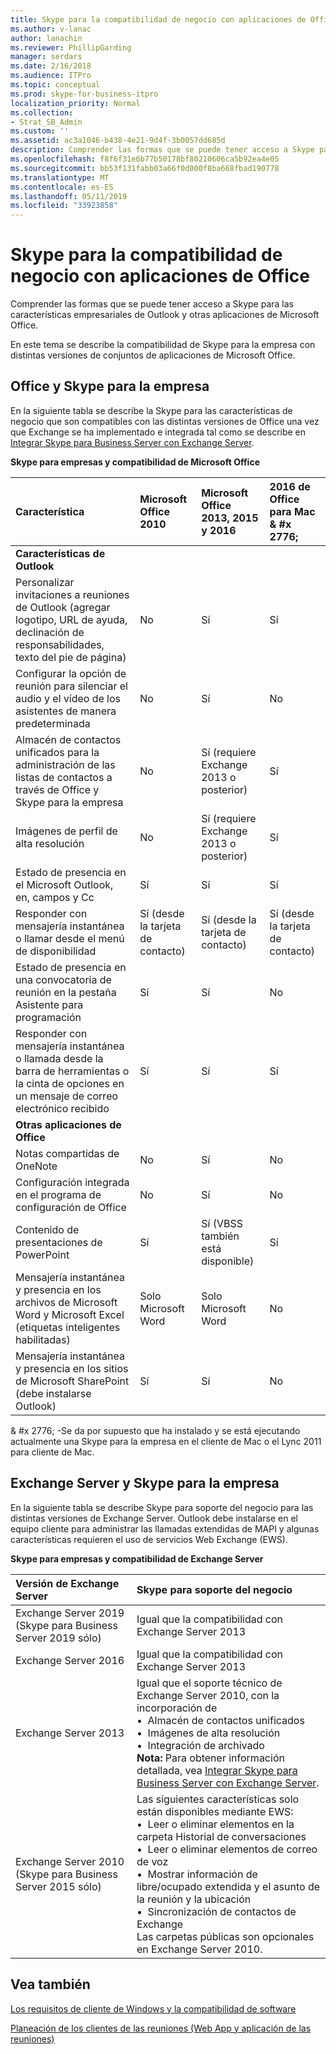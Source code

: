 ```yaml
---
title: Skype para la compatibilidad de negocio con aplicaciones de Office
ms.author: v-lanac
author: lanachin
ms.reviewer: PhillipGarding
manager: serdars
ms.date: 2/16/2018
ms.audience: ITPro
ms.topic: conceptual
ms.prod: skype-for-business-itpro
localization_priority: Normal
ms.collection:
- Strat_SB_Admin
ms.custom: ''
ms.assetid: ac3a1046-b438-4e21-9d4f-3b0057dd685d
description: Comprender las formas que se puede tener acceso a Skype para las características empresariales de Outlook y otras aplicaciones de Microsoft Office.
ms.openlocfilehash: f8f6f31e6b77b50178bf80210606ca5b92ea4e05
ms.sourcegitcommit: bb53f131fabb03a66f0d000f8ba668fbad190778
ms.translationtype: MT
ms.contentlocale: es-ES
ms.lasthandoff: 05/11/2019
ms.locfileid: "33923858"
---
```

# <a name="skype-for-business-compatibility-with-office-apps"></a>Skype para la compatibilidad de negocio con aplicaciones de Office
 
Comprender las formas que se puede tener acceso a Skype para las características empresariales de Outlook y otras aplicaciones de Microsoft Office.
  
En este tema se describe la compatibilidad de Skype para la empresa con distintas versiones de conjuntos de aplicaciones de Microsoft Office. 
  
## <a name="office-and-skype-for-business"></a>Office y Skype para la empresa

En la siguiente tabla se describe la Skype para las características de negocio que son compatibles con las distintas versiones de Office una vez que Exchange se ha implementado e integrada tal como se describe en [Integrar Skype para Business Server con Exchange Server](../../deploy/integrate-with-exchange-server/integrate-with-exchange-server.md).
  
**Skype para empresas y compatibilidad de Microsoft Office**

|**Característica**|**Microsoft Office 2010**|**Microsoft Office 2013, 2015 y 2016**|**2016 de Office para Mac** & #x 2776; |
|:-----|:-----|:-----|:-----|
|**Características de Outlook** ||||
|Personalizar invitaciones a reuniones de Outlook (agregar logotipo, URL de ayuda, declinación de responsabilidades, texto del pie de página)  |No  |Sí    |Sí|
|Configurar la opción de reunión para silenciar el audio y el vídeo de los asistentes de manera predeterminada    |No    |Sí    |No    |
|Almacén de contactos unificados para la administración de las listas de contactos a través de Office y Skype para la empresa    |No    |Sí (requiere Exchange 2013 o posterior)    |Sí    |
|Imágenes de perfil de alta resolución    |No    |Sí (requiere Exchange 2013 o posterior)    |Sí    |
|Estado de presencia en el Microsoft Outlook, en, campos y Cc    |Sí     |Sí     |Sí    |
|Responder con mensajería instantánea o llamar desde el menú de disponibilidad    |Sí (desde la tarjeta de contacto)    |Sí (desde la tarjeta de contacto)    |Sí (desde la tarjeta de contacto)    |
|Estado de presencia en una convocatoria de reunión en la pestaña Asistente para programación    |Sí     |Sí    |No    |
|Responder con mensajería instantánea o llamada desde la barra de herramientas o la cinta de opciones en un mensaje de correo electrónico recibido    |Sí     |Sí     |Sí    |
|**Otras aplicaciones de Office**   ||||
|Notas compartidas de OneNote    |No    |Sí    |No    |
|Configuración integrada en el programa de configuración de Office    |No    |Sí    |No    |
|Contenido de presentaciones de PowerPoint    |Sí    |Sí (VBSS también está disponible)    |Sí    |
|Mensajería instantánea y presencia en los archivos de Microsoft Word y Microsoft Excel (etiquetas inteligentes habilitadas)    |Solo Microsoft Word    |Solo Microsoft Word    |No    |
|Mensajería instantánea y presencia en los sitios de Microsoft SharePoint (debe instalarse Outlook)    |Sí    |Sí    |No    |
   
& #x 2776; -Se da por supuesto que ha instalado y se está ejecutando actualmente una Skype para la empresa en el cliente de Mac o el Lync 2011 para cliente de Mac.
  
## <a name="exchange-server-and-skype-for-business"></a>Exchange Server y Skype para la empresa

En la siguiente tabla se describe Skype para soporte del negocio para las distintas versiones de Exchange Server. Outlook debe instalarse en el equipo cliente para administrar las llamadas extendidas de MAPI y algunas características requieren el uso de servicios Web Exchange (EWS).
  
**Skype para empresas y compatibilidad de Exchange Server**

|**Versión de Exchange Server**|**Skype para soporte del negocio**|
|:-----|:-----|
|Exchange Server 2019 (Skype para Business Server 2019 sólo) |Igual que la compatibilidad con Exchange Server 2013    |
|Exchange Server 2016    |Igual que la compatibilidad con Exchange Server 2013  <br/> |
|Exchange Server 2013  <br/> |Igual que el soporte técnico de Exchange Server 2010, con la incorporación de  <br/>&bull;&nbsp;&nbsp;Almacén de contactos unificados  <br/>&bull;&nbsp;&nbsp;Imágenes de alta resolución  <br/>&bull;&nbsp;&nbsp;Integración de archivado  <br/> **Nota:** Para obtener información detallada, vea [Integrar Skype para Business Server con Exchange Server](../../deploy/integrate-with-exchange-server/integrate-with-exchange-server.md).  <br/> |
|Exchange Server 2010  <br/>(Skype para Business Server 2015 sólo) |Las siguientes características solo están disponibles mediante EWS:  <br/>&bull;&nbsp;&nbsp;Leer o eliminar elementos en la carpeta Historial de conversaciones  <br/>&bull;&nbsp;&nbsp;Leer o eliminar elementos de correo de voz  <br/>&bull;&nbsp;&nbsp;Mostrar información de libre/ocupado extendida y el asunto de la reunión y la ubicación  <br/>&bull;&nbsp;&nbsp;Sincronización de contactos de Exchange  <br/> Las carpetas públicas son opcionales en Exchange Server 2010.  <br/> |
   
## <a name="see-also"></a>Vea también
 
[Los requisitos de cliente de Windows y la compatibilidad de software](windows-requirements.md)
  
[Planeación de los clientes de las reuniones (Web App y aplicación de las reuniones)](meetings-clients.md)

